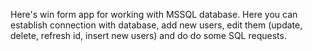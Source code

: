 Here's win form app for working with MSSQL database. Here you can establish connection with database, add new users, edit them (update, delete, refresh id, insert new users) and do do some SQL requests.
